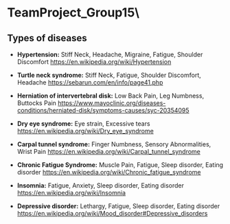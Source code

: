 # TeamProject_Group15\

## Types of diseases

- **Hypertension:** Stiff Neck, Headache, Migraine, Fatigue, Shoulder Discomfort
  https://en.wikipedia.org/wiki/Hypertension

- **Turtle neck syndrome:** Stiff Neck, Fatigue, Shoulder Discomfort, Headache
  https://sebarun.com/en/info/page41.php

- **Herniation of intervertebral disk:** Low Back Pain, Leg Numbness, Buttocks Pain
  https://www.mayoclinic.org/diseases-conditions/herniated-disk/symptoms-causes/syc-20354095

- **Dry eye syndrome:** Eye strain, Excessive tears
  https://en.wikipedia.org/wiki/Dry_eye_syndrome

- **Carpal tunnel syndrome:** Finger Numbness, Sensory Abnormalities, Wrist Pain
  https://en.wikipedia.org/wiki/Carpal_tunnel_syndrome

- **Chronic Fatigue Syndrome:** Muscle Pain, Fatigue, Sleep disorder, Eating disorder
  https://en.wikipedia.org/wiki/Chronic_fatigue_syndrome

- **Insomnia:** Fatigue, Anxiety, Sleep disorder, Eating disorder
  https://en.wikipedia.org/wiki/Insomnia

- **Depressive disorder:** Lethargy, Fatigue, Sleep disorder, Eating disorder
  https://en.wikipedia.org/wiki/Mood_disorder#Depressive_disorders
